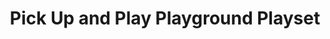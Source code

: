 ---
id: PE06369
title: Pick Up and Play Playground Playset
price:
    hkd: 200
    twd: 800
dimensions:
    w: 34
    l: 5
    h: 27
    unit: cm
imgs: 
    - 'images/products/pick-up-and-playground-playset1.png'
stock: 5
---